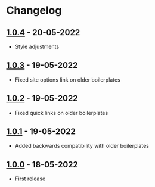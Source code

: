 # Changelog

## [1.0.4] - 20-05-2022

-   Style adjustments

## [1.0.3] - 19-05-2022

-   Fixed site options link on older boilerplates

## [1.0.2] - 19-05-2022

-   Fixed quick links on older boilerplates

## [1.0.1] - 19-05-2022

-   Added backwards compatibility with older boilerplates

## [1.0.0] - 18-05-2022

-   First release

[1.0.4]: https://github.com/EdBartholomew/adtrak-dashboard/releases/tag/v1.0.4
[1.0.3]: https://github.com/EdBartholomew/adtrak-dashboard/releases/tag/v1.0.3
[1.0.2]: https://github.com/EdBartholomew/adtrak-dashboard/releases/tag/v1.0.2
[1.0.1]: https://github.com/EdBartholomew/adtrak-dashboard/releases/tag/v1.0.1
[1.0.0]: https://github.com/EdBartholomew/adtrak-dashboard/releases/tag/v1.0.0